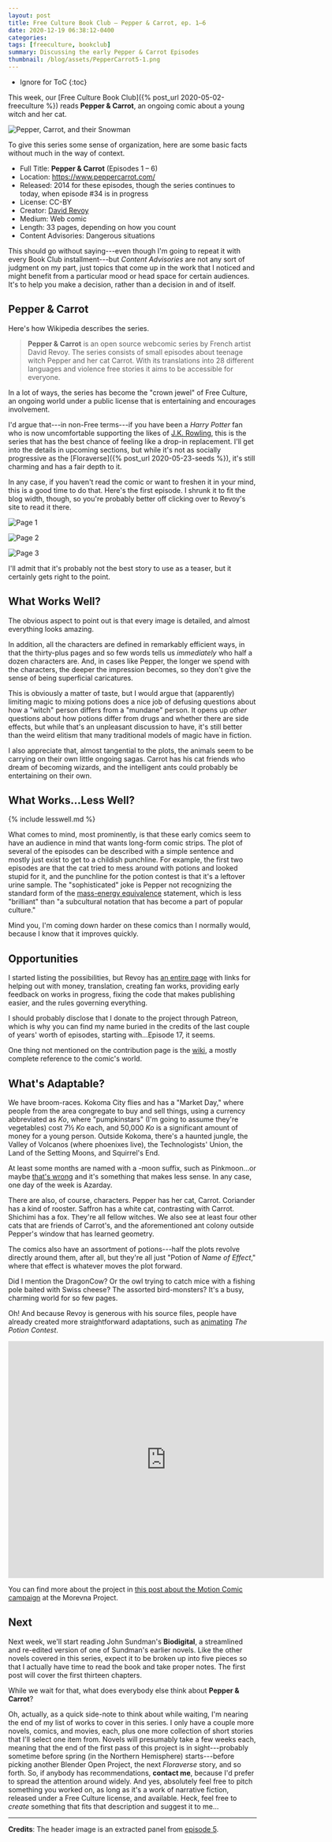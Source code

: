 ```yaml
---
layout: post
title: Free Culture Book Club — Pepper & Carrot, ep. 1–6
date: 2020-12-19 06:38:12-0400
categories:
tags: [freeculture, bookclub]
summary: Discussing the early Pepper & Carrot Episodes
thumbnail: /blog/assets/PepperCarrot5-1.png
---
```


* Ignore for ToC
{:toc}

This week, our [Free Culture Book Club]({% post_url 2020-05-02-freeculture %}) reads **Pepper & Carrot**, an ongoing comic about a young witch and her cat.

![Pepper, Carrot, and their Snowman](/blog/assets/PepperCarrot5-1.png "Pepper, Carrot, and their Snowman")

To give this series some sense of organization, here are some basic facts without much in the way of context.

 * Full Title:  **Pepper & Carrot** (Episodes 1 – 6)
 * Location:  <https://www.peppercarrot.com/>
 * Released:  2014 for these episodes, though the series continues to today, when episode #34 is in progress
 * License:  CC-BY
 * Creator:  [David Revoy](https://www.davidrevoy.com/)
 * Medium:  Web comic
 * Length:  33 pages, depending on how you count
 * Content Advisories:  Dangerous situations

This should go without saying---even though I'm going to repeat it with every Book Club installment---but *Content Advisories* are not any sort of judgment on my part, just topics that come up in the work that I noticed and might benefit from a particular mood or head space for certain audiences.  It's to help you make a decision, rather than a decision in and of itself.

## Pepper & Carrot

Here's how Wikipedia describes the series.

 > **Pepper & Carrot** is an open source webcomic series by French artist David Revoy. The series consists of small episodes about teenage witch Pepper and her cat Carrot. With its translations into 28 different languages and violence free stories it aims to be accessible for everyone.

In a lot of ways, the series has become the "crown jewel" of Free Culture, an ongoing world under a public license that is entertaining and encourages involvement.

I'd argue that---in non-Free terms---if you have been a *Harry Potter* fan who is now uncomfortable supporting the likes of [J.K. Rowling](https://en.wikipedia.org/wiki/Politics_of_J._K._Rowling#Transgender_people), this is the series that has the best chance of feeling like a drop-in replacement.  I'll get into the details in upcoming sections, but while it's not as socially progressive as the [Floraverse]({% post_url 2020-05-23-seeds %}), it's still charming and has a fair depth to it.

In any case, if you haven't read the comic or want to freshen it in your mind, this is a good time to do that.  Here's the first episode.  I shrunk it to fit the blog width, though, so you're probably better off clicking over to Revoy's site to read it there.

![Page 1](/blog/assets/en_Pepper-and-Carrot_by-David-Revoy_E01P01.png "Page 1")

![Page 2](/blog/assets/en_Pepper-and-Carrot_by-David-Revoy_E01P02.png "Page 2")

![Page 3](/blog/assets/en_Pepper-and-Carrot_by-David-Revoy_E01P03.png "Page 3")

I'll admit that it's probably not the best story to use as a teaser, but it certainly gets right to the point.

## What Works Well?

The obvious aspect to point out is that every image is detailed, and almost everything looks amazing.

In addition, all the characters are defined in remarkably efficient ways, in that the thirty-plus pages and so few words tells us *immediately* who half a dozen characters are.  And, in cases like Pepper, the longer we spend with the characters, the deeper the impression becomes, so they don't give the sense of being superficial caricatures.

This is obviously a matter of taste, but I would argue that (apparently) limiting magic to mixing potions does a nice job of defusing questions about how a "witch" person differs from a "mundane" person.  It opens up *other* questions about how potions differ from drugs and whether there are side effects, but while that's an unpleasant discussion to have, it's still better than the weird elitism that many traditional models of magic have in fiction.

I also appreciate that, almost tangential to the plots, the animals seem to be carrying on their own little ongoing sagas.  Carrot has his cat friends who dream of becoming wizards, and the intelligent ants could probably be entertaining on their own.

## What Works...Less Well?

{% include lesswell.md %}

What comes to mind, most prominently, is that these early comics seem to have an audience in mind that wants long-form comic strips.  The plot of several of the episodes can be described with a simple sentence and mostly just exist to get to a childish punchline.  For example, the first two episodes are that the cat tried to mess around with potions and looked stupid for it, and the punchline for the potion contest is that it's a leftover urine sample.  The "sophisticated" joke is Pepper not recognizing the standard form of the [mass-energy equivalence](https://en.wikipedia.org/wiki/Mass%E2%80%93energy_equivalence) statement, which is less "brilliant" than "a subcultural notation that has become a part of popular culture."

Mind you, I'm coming down harder on these comics than I normally would, because I know that it improves quickly.

## Opportunities

I started listing the possibilities, but Revoy has [an entire page](https://www.peppercarrot.com/en/static4/contribute) with links for helping out with money, translation, creating fan works, providing early feedback on works in progress, fixing the code that makes publishing easier, and the rules governing everything.

I should probably disclose that I donate to the project through Patreon, which is why you can find my name buried in the credits of the last couple of years' worth of episodes, starting with...Episode 17, it seems.

One thing not mentioned on the contribution page is the [wiki](https://www.peppercarrot.com/en/static8/wiki), a mostly complete reference to the comic's world.

## What's Adaptable?

We have broom-races.  Kokoma City flies and has a "Market Day," where people from the area congregate to buy and sell things, using a currency abbreviated as *Ko*, where "pumpkinstars" (I'm going to assume they're vegetables) cost 7½ *Ko* each, and 50,000 *Ko* is a significant amount of money for a young person.  Outside Kokoma, there's a haunted jungle, the Valley of Volcanos (where phoenixes live), the Technologists' Union, the Land of the Setting Moons, and Squirrel's End.

At least some months are named with a -moon suffix, such as Pinkmoon...or maybe [that's wrong](https://www.peppercarrot.com/en/static8/wiki&page=Time-system) and it's something that makes less sense.  In any case, one day of the week is Azarday.

There are also, of course, characters.  Pepper has her cat, Carrot.  Coriander has a kind of rooster.  Saffron has a white cat, contrasting with Carrot.  Shichimi has a fox.  They're all fellow witches.  We also see at least four other cats that are friends of Carrot's, and the aforementioned ant colony outside Pepper's window that has learned geometry.

The comics also have an assortment of potions---half the plots revolve directly around them, after all, but they're all just "Potion of *Name of Effect*," where that effect is whatever moves the plot forward.

Did I mention the DragonCow?  Or the owl trying to catch mice with a fishing pole baited with Swiss cheese?  The assorted bird-monsters?  It's a busy, charming world for so few pages.

Oh!  And because Revoy is generous with his source files, people have already created more straightforward adaptations, such as [animating](https://morevnaproject.org/pepper-and-carrot/episode-6/) *The Potion Contest*.

<iframe
  src="https://archive.org/embed/pepper-and-carrot-ep6-v1"
  width="640"
  height="480"
  frameborder="0"
  webkitallowfullscreen="true"
  mozallowfullscreen="true"
  allowfullscreen
>
</iframe>

You can find more about the project in [this post about the Motion Comic campaign](https://morevnaproject.org/pepper-and-carrot/episode-6/) at the Morevna Project.

## Next

Next week, we'll start reading John Sundman's **Biodigital**, a streamlined and re-edited version of one of Sundman's earlier novels.  Like the other novels covered in this series, expect it to be broken up into five pieces so that I actually have time to read the book and take proper notes.  The first post will cover the first thirteen chapters.

While we wait for that, what does everybody else think about **Pepper & Carrot**?

Oh, actually, as a quick side-note to think about while waiting, I'm nearing the end of my list of works to cover in this series.  I only have a couple more novels, comics, and movies, each, plus one more collection of short stories that I'll select one item from.  Novels will presumably take a few weeks each, meaning that the end of the first pass of this project is in sight---probably sometime before spring (in the Northern Hemisphere) starts---before picking another Blender Open Project, the next *Floraverse* story, and so forth.  So, if anybody has recommendations, **contact me**, because I'd prefer to spread the attention around widely.  And yes, absolutely feel free to pitch something you worked on, as long as it's a work of narrative fiction, released under a Free Culture license, and available.  Heck, feel free to *create* something that fits that description and suggest it to me...

* * *

**Credits**:  The header image is an extracted panel from [episode 5](https://www.peppercarrot.com/en/article244/special-holiday-episode).
